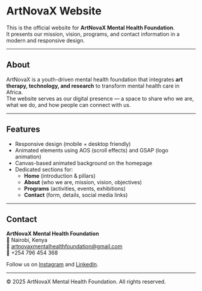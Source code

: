 # ArtNovaX Website  

This is the official website for **ArtNovaX Mental Health Foundation**.  
It presents our mission, vision, programs, and contact information in a modern and responsive design.  

---

## About  
ArtNovaX is a youth-driven mental health foundation that integrates **art therapy, technology, and research** to transform mental health care in Africa.  
The website serves as our digital presence — a space to share who we are, what we do, and how people can connect with us.  

---

## Features  
- Responsive design (mobile + desktop friendly)  
- Animated elements using AOS (scroll effects) and GSAP (logo animation)  
- Canvas-based animated background on the homepage  
- Dedicated sections for:  
  - **Home** (introduction & pillars)  
  - **About** (who we are, mission, vision, objectives)  
  - **Programs** (activities, events, exhibitions)  
  - **Contact** (form, details, social media links)  

---

## Contact  
**ArtNovaX Mental Health Foundation**  
📍 Nairobi, Kenya  
📧 artnovaxmentalhealthfoundation@gmail.com  
📱 +254 796 454 368  

Follow us on [Instagram](https://www.instagram.com/artnova.x) and [LinkedIn](https://www.linkedin.com/company/artnovax-mental-health-foundation/).  

---

© 2025 ArtNovaX Mental Health Foundation. All rights reserved.
